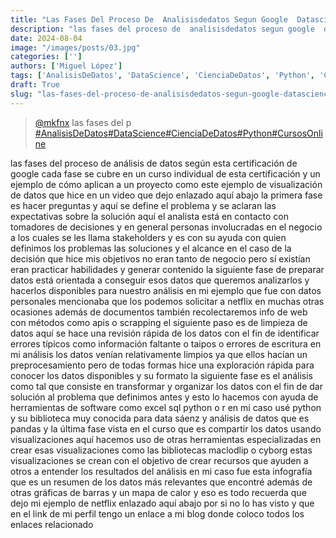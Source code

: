 ```yaml
---
title: "Las Fases Del Proceso De  Analisisdedatos Segun Google  Datascience  Cienciadedatos"
description: "las fases del proceso de  analisisdedatos segun google  datascience  cienciadedatos"
date: 2024-08-04
image: "/images/posts/03.jpg"
categories: ['']
authors: ['Miguel López']
tags: ['AnalisisDeDatos', 'DataScience', 'CienciaDeDatos', 'Python', 'CursosOnline']
draft: True
slug: "las-fases-del-proceso-de-analisisdedatos-segun-google-datascience-cienciadedatos"
---
```


<blockquote class="tiktok-embed" cite="{https://www.tiktok.com/@mkfnx/video/7172021078146026757}" data-video-id="7172021078146026757" style="max-width: 605px;min-width: 325px;" > <section> <a target="_blank" title="@mkfnx" href="https://www.tiktok.com/@mkfnx?refer=embed">@mkfnx</a> las fases del p </section> <a title="AnalisisDeDatos" target="_blank" href="https://www.tiktok.com/tag/AnalisisDeDatos?refer=embed">#AnalisisDeDatos</a><a title="DataScience" target="_blank" href="https://www.tiktok.com/tag/DataScience?refer=embed">#DataScience</a><a title="CienciaDeDatos" target="_blank" href="https://www.tiktok.com/tag/CienciaDeDatos?refer=embed">#CienciaDeDatos</a><a title="Python" target="_blank" href="https://www.tiktok.com/tag/Python?refer=embed">#Python</a><a title="CursosOnline" target="_blank" href="https://www.tiktok.com/tag/CursosOnline?refer=embed">#CursosOnline</a> </blockquote> <script async src="https://www.tiktok.com/embed.js"></script>

las fases del proceso de análisis de datos según esta certificación de google cada fase se cubre en un curso individual de esta certificación y un ejemplo de cómo aplican a un proyecto como este ejemplo de visualización de datos que hice en un video que dejo enlazado aquí abajo la primera fase es hacer preguntas y aquí se define el problema y se aclaran las expectativas sobre la solución aquí el analista está en contacto con tomadores de decisiones y en general personas involucradas en el negocio a los cuales se les llama stakeholders y es con su ayuda con quien definimos los problemas las soluciones y el alcance en el caso de la decisión que hice mis objetivos no eran tanto de negocio pero sí existían eran practicar habilidades y generar contenido la siguiente fase de preparar datos está orientada a conseguir esos datos que queremos analizarlos y hacerlos disponibles para nuestro análisis en mi ejemplo que fue con datos personales mencionaba que los podemos solicitar a netflix en muchas otras ocasiones además de documentos también recolectaremos info de web con métodos como apis o scrapping el siguiente paso es de limpieza de datos aquí se hace una revisión rápida de los datos con el fin de identificar errores típicos como información faltante o taipos o errores de escritura en mi análisis los datos venían relativamente limpios ya que ellos hacían un preprocesamiento pero de todas formas hice una exploración rápida para conocer los datos disponibles y su formato la siguiente fase es el análisis como tal que consiste en transformar y organizar los datos con el fin de dar solución al problema que definimos antes y esto lo hacemos con ayuda de herramientas de software como excel sql python o r en mi caso usé python y su biblioteca muy conocida para data sáenz y análisis de datos que es pandas y la última fase vista en el curso que es compartir los datos usando visualizaciones aquí hacemos uso de otras herramientas especializadas en crear esas visualizaciones como las bibliotecas maclodlip o cyborg estas visualizaciones se crean con el objetivo de crear recursos que ayuden a otros a entender los resultados del análisis en mi caso fue esta infografía que es un resumen de los datos más relevantes que encontré además de otras gráficas de barras y un mapa de calor y eso es todo recuerda que dejo mi ejemplo de netflix enlazado aquí abajo por si no lo has visto y que en el link de mi perfil tengo un enlace a mi blog donde coloco todos los enlaces relacionado 